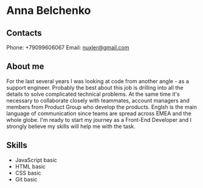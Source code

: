 # Anna Belchenko
## Contacts
Phone: +79099606067
Email: nuxler@gmail.com
## About me
For the last several years I was looking at code from another angle - as a support engineer. Probably the best about this job is drilling into all the details to solve complicated technical problems. At the same time it's necessary to collaborate closely with teammates, account managers and members from Product Group who develop the products. Englsh is the main language of communication since teams are spread across EMEA and the whole globe. I'm ready to start my journey as a Front-End Developer and I strongly believe my skills will help me with the task.
## Skills
* JavaScript basic
* HTML basic
* CSS basic
* Git basic

